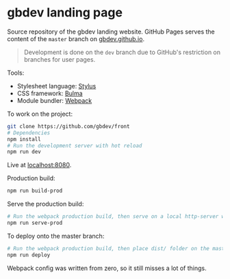 # gbdev landing page

Source repository of the gbdev landing website. GitHub Pages serves the content of the `master` branch on [gbdev.github.io](https://gbdev.github.io). 

> Development is done on the `dev` branch due to GitHub's restriction on branches for user pages.

Tools:

- Stylesheet language: [Stylus](http://stylus-lang.com/)
- CSS framework: [Bulma](https://bulma.io/)
- Module bundler: [Webpack](https://webpack.js.org/)

To work on the project:

```bash
git clone https://github.com/gbdev/front
# Dependencies
npm install
# Run the development server with hot reload
npm run dev
```

Live at [localhost:8080](http://localhost:8080).


Production build:
```bash
npm run build-prod
```

Serve the production build:
```bash
# Run the webpack production build, then serve on a local http-server with gzip on http://localhost:8080
npm run serve-prod
```

To deploy onto the master branch:
```bash
# Run the webpack production build, then place dist/ folder on the master branch
npm run deploy
```

Webpack config was written from zero, so it still misses a lot of things.
